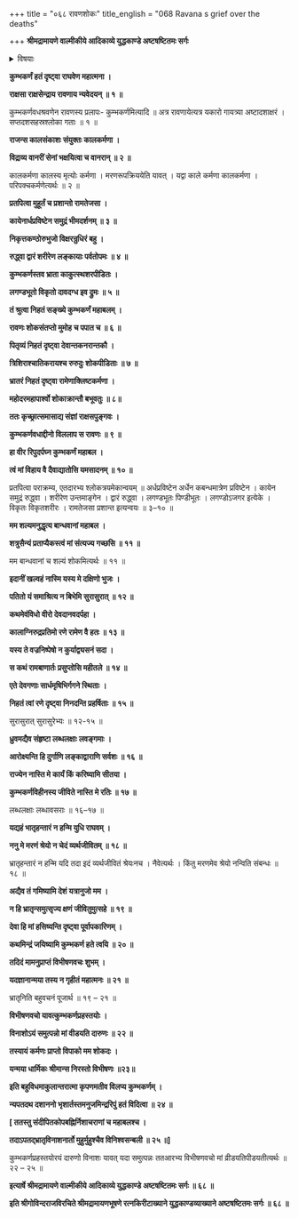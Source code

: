 +++
title = "०६८ रावणशोकः"
title_english = "068 Ravana s grief over the deaths"

+++
**श्रीमद्रामायणे वाल्मीकीये आदिकाव्ये युद्धकाण्डे अष्टषष्टितमः सर्गः**


<details><summary>विषयाः</summary>

कुंभकर्णश्रवणमात्रेण पतितमूच्छितेन रावणेन संज्ञाधिगमानन्तरं तंप्रतिशोचनपूर्वकं बहुधा -विलापः ॥ १ ॥

</details>




**कुम्भकर्णं हतं दृष्ट्वा राघवेण महात्मना ।**

**राक्षसा राक्षसेन्द्राय रावणाय न्यवेदयन् ॥ १ ॥**

कुम्भकर्णवधश्रवणेन रावणस्य प्रलापः- कुम्भकर्णमित्यादि ॥ अत्र रावणायेत्यत्र यकारो गायत्र्या अष्टादशाक्षरं । सप्तदशसहस्रश्लोका गताः ॥ १ ॥



**राजन्स कालसंकाशः संयुक्तः कालकर्मणा ।**

**विद्राव्य वानरीं सेनां भक्षयित्वा च वानरान् ॥ २ ॥**

कालकर्मणा कालस्य मृत्योः कर्मणा । मरणरूपक्रिययेति यावत् । यद्वा काले कर्मणा कालकर्मणा । परिपक्चकर्मणेत्यर्थः ॥ २ ॥



**प्रतपित्वा मुहूर्तं च प्रशान्तो रामतेजसा ।**

**कायेनार्धप्रविष्टेन समुद्रं भीमदर्शनम् ॥ ३ ॥**

**निकृत्तकण्ठोरुभुजो विक्षरन्रुधिरं बहु ।**

**रुद्ध्वा द्वारं शरीरेण लङ्कायाः पर्वतोपमः ॥ ४ ॥**

**कुम्भकर्णस्तव भ्राता काकुत्स्थशरपीडितः ।**

**लगण्डभूतो विकृतो दावदग्ध इव द्रुमः ॥ ५ ॥**

**तं श्रुत्वा निहतं सङ्ख्ये कुम्भकर्णं महाबलम् ।**

**रावणः शोकसंतप्तो मुमोह च पपात च ॥ ६ ॥**

**पितृव्यं निहतं दृष्ट्वा देवान्तकनरान्तकौ ।**

**त्रिशिराश्चातिकरायश्च रुरुदुः शोकपीडिताः ॥ ७ ॥**

**भ्रातरं निहतं दृष्ट्वा रामेणाक्लिष्टकर्मणा ।**

**महोदरमहापार्श्वो शोकाक्रान्तौ बभूवतुः ॥ ८॥**

**ततः कृच्छ्रात्समासाद्य संज्ञां राक्षसपुङ्गवः ।**

**कुम्भकर्णवधाद्दीनो विललाप स रावणः ॥ ९ ॥**

**हा वीर रिपुदर्पघ्न कुम्भकर्णं महाबल ।**

**त्वं मां विहाय वै दैवाद्यातोसि यमसादनम् ॥ १० ॥**

प्रतपित्वा पराक्रम्य, एतदारभ्य श्लोकत्रयमेकान्वयम् ॥ अर्धप्रविष्टेन अर्धेन कबन्धमात्रेण प्रविष्टेन । कायेन समुद्रं रुद्ध्वा । शरीरेण उन्तमाङ्गेन । द्वारं रुद्ध्वा । लगण्डभूतः पिण्डीभूतः । लगण्डोऽजगर इत्येके । विकृतः विकृतशरीरः । रामतेजसा प्रशान्त इत्यन्वयः ॥ ३–१० ॥



**मम शल्यमनुद्धृत्य बान्धवानां महाबल ।**

**शत्रुसैन्यं प्रताप्यैकस्त्वं मां संत्यज्य गच्छसि ॥ ११ ॥**

मम बान्धवानां च शल्यं शोकमित्यर्थः ॥ ११ ॥



**इदानीं खल्वहं नास्मि यस्य मे दक्षिणो भुजः ।**

**पतितो यं समाश्रित्य न बिभेमि सुरासुरात् ॥ १२ ॥**

**कथमेवंविधो वीरो देवदानवदर्पहा ।**

**कालाग्निरुद्रप्रतिमो रणे रामेण वै हतः ॥ १३ ॥**

**यस्य ते वज्रनिष्पेषो न कुर्याद्व्यसनं सदा ।**

**स कथं रामबाणार्तः प्रसुप्तोसि महीतले ॥ १४ ॥**

**एते देवगणाः सार्धमृषिभिर्गगने स्थिताः ।**

**निहतं त्वां रणे दृष्ट्वा निनदन्ति प्रहर्षिताः ॥ १५ ॥**

सुरासुरात् सुरासुरेभ्यः ॥ १२-१५ ॥



**ध्रुवमद्यैव संहृष्टा लब्धलक्षाः लवङ्गमाः ।**

**आरोक्ष्यन्ति हि दुर्गाणि लङ्काद्वाराणि सर्वशः ॥ १६ ॥**

**राज्येन नास्ति मे कार्यं किं करिष्यामि सीतया ।**

**कुम्भकर्णविहीनस्य जीविते नास्ति मे रतिः ॥ १७ ॥**

लब्धलक्षाः लब्धावसराः ॥ १६–१७ ॥



**यद्यहं भातृहन्तारं न हन्मि युधि राघवम् ।**

**ननु मे मरणं श्रेयो न चेदं व्यर्थजीवितम् ॥ १८ ॥**

भ्रातृहन्तारं न हन्मि यदि तदा इदं व्यर्थजीवितं श्रेयःनच । नैवेत्यर्थः । किंतु मरणमेव श्रेयो नन्विति संबन्धः ॥ १८ ॥



**अद्यैव तं गमिष्यामि देशं यत्रानुजो मम ।**

**न हि भ्रातृन्समुत्सृज्य क्षणं जीवितुमुत्सहे ॥ १९ ॥**

**देवा हि मां हसिष्यन्ति दृष्ट्वा पूर्वापकारिणम् ।**

**कथमिन्द्रं जयिष्यामि कुम्भकर्ण हते त्वयि ॥ २० ॥**

**तदिदं मामनुप्राप्तं विभीषणवचः शुभम् ।**

**यदज्ञानान्मया तस्य न गृहीतं महात्मनः ॥ २१ ॥**

भ्रातृनिति बहुवचनं पूजार्थ ॥ १९ – २१ ॥



**विभीषणवचो यावत्कुम्भकर्णप्रहस्तयोः ।**

**विनाशोऽयं समुत्पन्नो मां वीडयति दारुणः ॥ २२ ॥**

**तस्यायं कर्मणः प्राप्तो विपाको मम शोकदः ।**

**यन्मया धार्मिकः श्रीमान्स निरस्तो विभीषणः ॥२३॥**

**इति बहुविधमाकुलान्तरात्मा कृपणमतीव विलप्य कुम्भकर्णम् ।**

**न्यपतदथ दशाननो भृशार्तस्तमनुजमिन्द्ररिपुं हतं विदित्वा ॥ २४ ॥**

**\[ ततस्तु संदीपितकोपबह्निर्निशाचराणां च महाबलश्च ।**

**तदाऽपतद्भ्रातृविनाशनार्तो मुहुर्मुहुश्चैव विनिश्वसन्बली ॥ २५ ॥\]**

कुम्भकर्णप्रहस्तयोरयं दारुणो विनाशः यावत् यदा समुत्पन्नः ततआरभ्य विभीषणवचो मां व्रीडयतिपीडयतीत्यर्थः ॥ २२ – २५ ॥



**इत्यार्षे श्रीमद्रामायणे वाल्मीकीये आदिकाव्ये युद्धकाण्डे अष्टषष्टितमः सर्गः ॥ ६८ ॥**

**इति श्रीगोविन्दराजविरचिते श्रीमद्रामायणभूषणे रत्नकिरीटाख्याने युद्धकाण्डव्याख्याने अष्टषष्टितमः सर्गः ॥ ६८ ॥**
